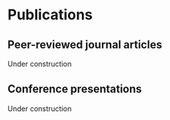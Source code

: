 # Publications

## Peer-reviewed journal articles

Under construction

## Conference presentations

Under construction

